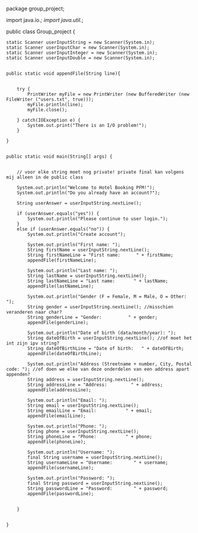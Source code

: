 package group_project;

import java.io.*;
import java.util.*;

public class Group_project {
	
	static Scanner userInputString = new Scanner(System.in);
	static Scanner userInputChar = new Scanner(System.in);
	static Scanner userInputInteger = new Scanner(System.in);
	static Scanner userInputDouble = new Scanner(System.in);
	
	
	public static void appendFile(String line){ 
		
		
		try {																								
			PrintWriter myFile = new PrintWriter (new BufferedWriter (new FileWriter ("users.txt", true)));	
			myFile.println(line);																			
			myFile.close();																					
			
		} catch(IOException e) {																			
			System.out.print("There is an I/O problem!");
		}
	
	}
	

	public static void main(String[] args) {

		
		// voor elke string moet nog private! private final kan volgens mij alleen in de public class
		
		System.out.println("Welcome to Hotel Booking PFM!");
		System.out.println("Do you already have an account?");
		
		String userAnswer = userInputString.nextLine();	
		
		if (userAnswer.equals("yes")) {
			System.out.println("Please continue to user login.");
		}
		else if (userAnswer.equals("no")) {
			System.out.println("Create account");
			
			System.out.println("First name: ");
			String firstName = userInputString.nextLine();
			String firstNameLine = "First name:      " + firstName;
			appendFile(firstNameLine);
			
			System.out.println("Last name: ");
			String lastName = userInputString.nextLine();
			String lastNameLine = "Last name:       " + lastName;
			appendFile(lastNameLine);
			
			System.out.println("Gender (F = Female, M = Male, O = Other: ");
			String gender = userInputString.nextLine(); //misschien veranderen naar char?
			String genderLine = "Gender:          " + gender;
			appendFile(genderLine);
			
			System.out.println("Date of birth (data/month/year): "); 
			String dateOfBirth = userInputString.nextLine(); //of moet het int zijn ipv string? 
			String dateOfBirthLine = "Date of birth:   " + dateOfBirth;
			appendFile(dateOfBirthLine);
			
			System.out.println("Address (Streetname + number, City, Postal code: "); //of doen we elke van deze onderdelen van een address apart appenden?
			String address = userInputString.nextLine();
			String addressLine = "Address:         " + address;
			appendFile(addressLine);
			
			System.out.println("Email: ");
			String email = userInputString.nextLine();
			String emailLine = "Email:           " + email;
			appendFile(emailLine);
			
			System.out.println("Phone: ");
			String phone = userInputString.nextLine();
			String phoneLine = "Phone:           " + phone;
			appendFile(phoneLine);
			
			System.out.println("Username: ");
			final String username = userInputString.nextLine(); 
			String usernameLine = "Username:        " + username;
			appendFile(usernameLine);
			
			System.out.println("Password: ");
			final String password = userInputString.nextLine(); 
			String passwordLine = "Password:        " + password;
			appendFile(passwordLine);
			
			
		}
	
		
	}

	

